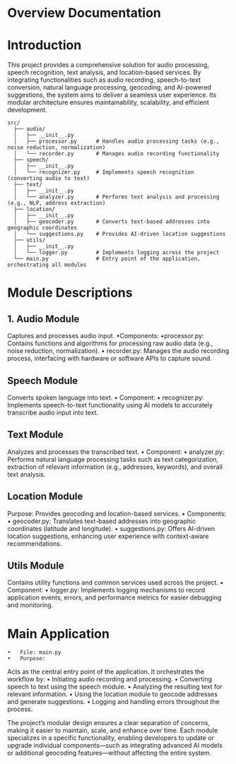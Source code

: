 # Overview Documentation 

# Introduction 

This project provides a comprehensive solution for audio processing, speech recognition, text analysis, and location-based services. By integrating functionalities such as audio recording, speech-to-text conversion, natural language processing, geocoding, and AI-powered suggestions, the system aims to deliver a seamless user experience. Its modular architecture ensures maintainability, scalability, and efficient development.

```
src/
  ├── audio/
  │   ├── __init__.py
  │   ├── processor.py      # Handles audio processing tasks (e.g., noise reduction, normalization)
  │   └── recorder.py       # Manages audio recording functionality
  ├── speech/
  │   ├── __init__.py 
  │   └── recognizer.py     # Implements speech recognition (converting audio to text)
  ├── text/
  │   ├── __init__.py
  │   └── analyzer.py       # Performs text analysis and processing (e.g., NLP, address extraction)
  ├── location/
  │   ├── __init__.py
  │   ├── geocoder.py       # Converts text-based addresses into geographic coordinates
  │   └── suggestions.py    # Provides AI-driven location suggestions
  ├── utils/
  │   ├── __init__.py
  │   └── logger.py         # Implements logging across the project
  └── main.py               # Entry point of the application, orchestrating all modules

```

# Module Descriptions

## 1. Audio Module
Captures and processes audio input.
	•Components:
	•processor.py: Contains functions and algorithms for processing raw audio data (e.g., noise reduction, normalization).
	•	recorder.py: Manages the audio recording process, interfacing with hardware or software APIs to capture sound.

## Speech Module
Converts spoken language into text.
	•	Component:
	•	recognizer.py: Implements speech-to-text functionality using AI models to accurately transcribe audio input into text.

##  Text Module
Analyzes and processes the transcribed text.
	•	Component:
	•	analyzer.py: Performs natural language processing tasks such as text categorization, extraction of relevant information (e.g., addresses, keywords), and overall text analysis.

 ## Location Module
 Purpose:
Provides geocoding and location-based services.
	•	Components:
	•	geocoder.py: Translates text-based addresses into geographic coordinates (latitude and longitude).
	•	suggestions.py: Offers AI-driven location suggestions, enhancing user experience with context-aware recommendations.

## Utils Module
Contains utility functions and common services used across the project.
	•	Component:
	•	logger.py: Implements logging mechanisms to record application events, errors, and performance metrics for easier debugging and monitoring.

# Main Application
	•	File: main.py
	•	Purpose:
Acts as the central entry point of the application. It orchestrates the workflow by:
	•	Initiating audio recording and processing.
	•	Converting speech to text using the speech module.
	•	Analyzing the resulting text for relevant information.
	•	Using the location module to geocode addresses and generate suggestions.
	•	Logging and handling errors throughout the process.

The project’s modular design ensures a clear separation of concerns, making it easier to maintain, scale, and enhance over time. Each module specializes in a specific functionality, enabling developers to update or upgrade individual components—such as integrating advanced AI models or additional geocoding features—without affecting the entire system.
